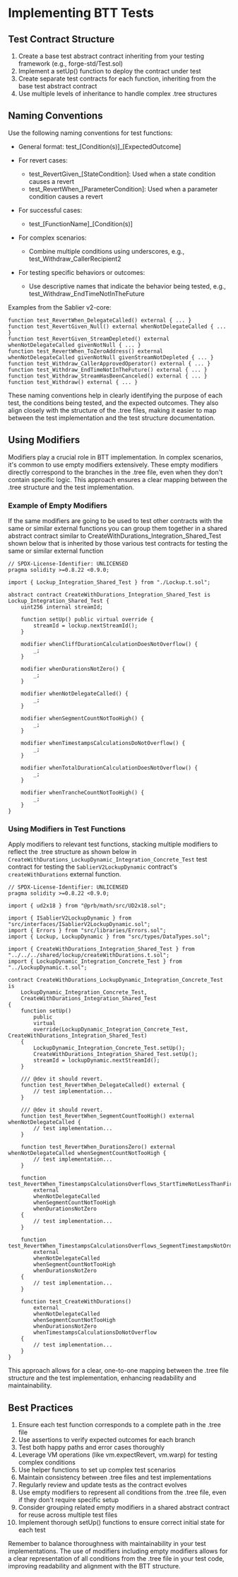 # Implementing BTT Tests

## Test Contract Structure

1. Create a base test abstract contract inheriting from your testing framework (e.g., forge-std/Test.sol)
2. Implement a setUp() function to deploy the contract under test
3. Create separate test contracts for each function, inheriting from the base test abstract contract
4. Use multiple levels of inheritance to handle complex .tree structures

## Naming Conventions

Use the following naming conventions for test functions:

- General format: test_[Condition(s)]_[ExpectedOutcome]

- For revert cases:
    - test_RevertGiven_[StateCondition]: Used when a state condition causes a revert
    - test_RevertWhen_[ParameterCondition]: Used when a parameter condition causes a revert

- For successful cases:
    - test_[FunctionName]_[Condition(s)]

- For complex scenarios:
    - Combine multiple conditions using underscores, e.g., test_Withdraw_CallerRecipient2

- For testing specific behaviors or outcomes:
    - Use descriptive names that indicate the behavior being tested, e.g., test_Withdraw_EndTimeNotInTheFuture

Examples from the Sablier v2-core:

```solidity
function test_RevertWhen_DelegateCalled() external { ... }
function test_RevertGiven_Null() external whenNotDelegateCalled { ... }
function test_RevertGiven_StreamDepleted() external whenNotDelegateCalled givenNotNull { ... }
function test_RevertWhen_ToZeroAddress() external whenNotDelegateCalled givenNotNull givenStreamNotDepleted { ... }
function test_Withdraw_CallerApprovedOperator() external { ... }
function test_Withdraw_EndTimeNotInTheFuture() external { ... }
function test_Withdraw_StreamHasBeenCanceled() external { ... }
function test_Withdraw() external { ... }
```

These naming conventions help in clearly identifying the purpose of each test, the conditions being tested, and the expected outcomes. They also align closely with the structure of the .tree files, making it easier to map between the test implementation and the test structure documentation.

## Using Modifiers

Modifiers play a crucial role in BTT implementation. In complex scenarios, it's common to use empty modifiers extensively. These empty modifiers directly correspond to the branches in the .tree file, even when they don't contain specific logic. This approach ensures a clear mapping between the .tree structure and the test implementation.

### Example of Empty Modifiers

If the same modifiers are going to be used to test other contracts with the same or similar external functions you can group them together in a shared abstract contract similar to CreateWithDurations_Integration_Shared_Test shown below that is inherited by those various test contracts for testing the same or similar external function

```solidity
// SPDX-License-Identifier: UNLICENSED
pragma solidity >=0.8.22 <0.9.0;

import { Lockup_Integration_Shared_Test } from "./Lockup.t.sol";

abstract contract CreateWithDurations_Integration_Shared_Test is Lockup_Integration_Shared_Test {
    uint256 internal streamId;

    function setUp() public virtual override {
        streamId = lockup.nextStreamId();
    }

    modifier whenCliffDurationCalculationDoesNotOverflow() {
        _;
    }

    modifier whenDurationsNotZero() {
        _;
    }

    modifier whenNotDelegateCalled() {
        _;
    }

    modifier whenSegmentCountNotTooHigh() {
        _;
    }

    modifier whenTimestampsCalculationsDoNotOverflow() {
        _;
    }

    modifier whenTotalDurationCalculationDoesNotOverflow() {
        _;
    }

    modifier whenTrancheCountNotTooHigh() {
        _;
    }
}
```

### Using Modifiers in Test Functions

Apply modifiers to relevant test functions, stacking multiple modifiers to reflect the .tree structure as shown below in `CreateWithDurations_LockupDynamic_Integration_Concrete_Test` test contract for testing the `SablierV2LockupDynamic` contract's `createWithDurations` external function.

```solidity
// SPDX-License-Identifier: UNLICENSED
pragma solidity >=0.8.22 <0.9.0;

import { ud2x18 } from "@prb/math/src/UD2x18.sol";

import { ISablierV2LockupDynamic } from "src/interfaces/ISablierV2LockupDynamic.sol";
import { Errors } from "src/libraries/Errors.sol";
import { Lockup, LockupDynamic } from "src/types/DataTypes.sol";

import { CreateWithDurations_Integration_Shared_Test } from "../../../shared/lockup/createWithDurations.t.sol";
import { LockupDynamic_Integration_Concrete_Test } from "../LockupDynamic.t.sol";

contract CreateWithDurations_LockupDynamic_Integration_Concrete_Test is
    LockupDynamic_Integration_Concrete_Test,
    CreateWithDurations_Integration_Shared_Test
{
    function setUp()
        public
        virtual
        override(LockupDynamic_Integration_Concrete_Test, CreateWithDurations_Integration_Shared_Test)
    {
        LockupDynamic_Integration_Concrete_Test.setUp();
        CreateWithDurations_Integration_Shared_Test.setUp();
        streamId = lockupDynamic.nextStreamId();
    }

    /// @dev it should revert.
    function test_RevertWhen_DelegateCalled() external {
        // test implementation...
    }

    /// @dev it should revert.
    function test_RevertWhen_SegmentCountTooHigh() external whenNotDelegateCalled {
        // test implementation...
    }

    function test_RevertWhen_DurationsZero() external whenNotDelegateCalled whenSegmentCountNotTooHigh {
        // test implementation...
    }

    function test_RevertWhen_TimestampsCalculationsOverflows_StartTimeNotLessThanFirstSegmentTimestamp()
        external
        whenNotDelegateCalled
        whenSegmentCountNotTooHigh
        whenDurationsNotZero
    {
        // test implementation...
    }

    function test_RevertWhen_TimestampsCalculationsOverflows_SegmentTimestampsNotOrdered()
        external
        whenNotDelegateCalled
        whenSegmentCountNotTooHigh
        whenDurationsNotZero
    {
        // test implementation...
    }

    function test_CreateWithDurations()
        external
        whenNotDelegateCalled
        whenSegmentCountNotTooHigh
        whenDurationsNotZero
        whenTimestampsCalculationsDoNotOverflow
    {
        // test implementation...
    }
}
```

This approach allows for a clear, one-to-one mapping between the .tree file structure and the test implementation, enhancing readability and maintainability.

## Best Practices

1. Ensure each test function corresponds to a complete path in the .tree file
2. Use assertions to verify expected outcomes for each branch
3. Test both happy paths and error cases thoroughly
4. Leverage VM operations (like vm.expectRevert, vm.warp) for testing complex conditions
5. Use helper functions to set up complex test scenarios
6. Maintain consistency between .tree files and test implementations
7. Regularly review and update tests as the contract evolves
8. Use empty modifiers to represent all conditions from the .tree file, even if they don't require specific setup
9. Consider grouping related empty modifiers in a shared abstract contract for reuse across multiple test files
10. Implement thorough setUp() functions to ensure correct initial state for each test

Remember to balance thoroughness with maintainability in your test implementations. The use of modifiers including empty modifiers allows for a clear representation of all conditions from the .tree file in your test code, improving readability and alignment with the BTT structure.